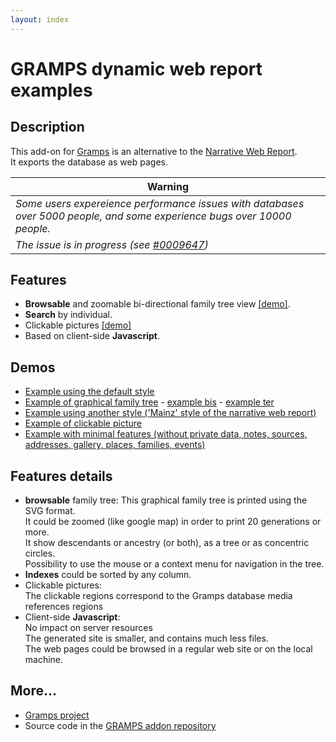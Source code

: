 ```yaml
---
layout: index
---
```

# GRAMPS dynamic web report examples

## Description
This add-on for [Gramps](https://gramps-project.org/) is an alternative to the [Narrative Web Report](https://gramps-project.org/wiki/index.php?title=Gramps_4.0_Wiki_Manual_-_Reports_-_part_7).  
It exports the database as web pages.

| Warning |
| --- |
| *Some users expereience performance issues with databases over 5000 people, and some experience bugs over 10000 people.*  
*The issue is in progress (see [#0009647](0009647))* |


## Features
- **Browsable** and zoomable bi-directional family tree view [[demo]](reports/report_000/tree_svg.html?igid=I0044).  
- **Search** by individual.  
- Clickable pictures [[demo]](reports/report_001/media.html?mgid=O0010)  
- Based on client-side **Javascript**.  

## Demos
- [Example using the default style](reports/report_000/person.html?igid=I0044)  
- [Example of graphical family tree](reports/report_000/tree_svg.html?igid=I0044) - 
[example bis](reports/report_000/tree_svg.html?igid=I0044&svgshape=4&svgbk=0) - 
[example ter](reports/report_000/tree_svg.html?igid=I0177&svgshape=0&svgbk=7)  
- [Example using another style ('Mainz' style of the narrative web report)](reports/report_001/person.html?igid=I0044)  
- [Example of clickable picture](reports/report_001/media.html?mgid=O0010)  
- [Example with minimal features (without private data, notes, sources, addresses, gallery, places, families, events)](reports/report_004/person.html?igid=I0044)

## Features details
- **browsable** family tree:
  This graphical family tree is printed using the SVG format.  
  It could be zoomed (like google map) in order to print 20 generations or more.  
  It show descendants or ancestry (or both), as a tree or as concentric circles.  
  Possibility to use the mouse or a context menu for navigation in the tree.  
- **Indexes** could be sorted by any column.  
- Clickable pictures:  
  The clickable regions correspond to the Gramps database media references regions  
- Client-side **Javascript**:  
  No impact on server resources  
  The generated site is smaller, and contains much less files.  
  The web pages could be browsed in a regular web site or on the local machine.  

## More...
- [Gramps project](https://gramps-project.org/)  
- Source code in the [GRAMPS addon repository](https://github.com/gramps-project/addons-source)  
